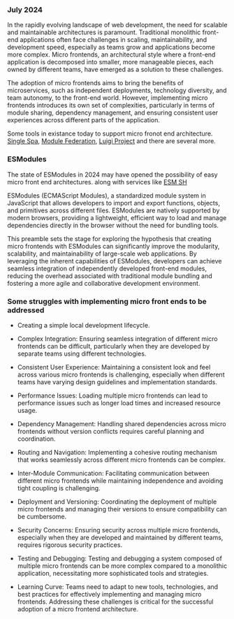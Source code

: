 ### July 2024

In the rapidly evolving landscape of web development, the need for scalable and maintainable architectures is paramount. Traditional monolithic front-end applications often face challenges in scaling, maintainability, and development speed, especially as teams grow and applications become more complex. Micro frontends, an architectural style where a front-end application is decomposed into smaller, more manageable pieces, each owned by different teams, have emerged as a solution to these challenges.

The adoption of micro frontends aims to bring the benefits of microservices, such as independent deployments, technology diversity, and team autonomy, to the front-end world. However, implementing micro frontends introduces its own set of complexities, particularly in terms of module sharing, dependency management, and ensuring consistent user experiences across different parts of the application.

Some tools in existance today to support micro fronot end architecture. [Single Spa](https://single-spa.js.org/), [Module Federation](https://module-federation.io/), [Luigi Project](https://luigi-project.io/) and there are several more.

### ESModules

The state of ESModules in 2024 may have opened the possibility of easy micro front end architectures. along with services like [ESM SH](https://esm.sh/#docs)

ESModules (ECMAScript Modules), a standardized module system in JavaScript that allows developers to import and export functions, objects, and primitives across different files. ESModules are natively supported by modern browsers, providing a lightweight, efficient way to load and manage dependencies directly in the browser without the need for bundling tools.

This preamble sets the stage for exploring the hypothesis that creating micro frontends with ESModules can significantly improve the modularity, scalability, and maintainability of large-scale web applications. By leveraging the inherent capabilities of ESModules, developers can achieve seamless integration of independently developed front-end modules, reducing the overhead associated with traditional module bundling and fostering a more agile and collaborative development environment.

### Some struggles with implementing micro front ends to be addressed

- Creating a simple local development lifecycle.
 
- Complex Integration:
Ensuring seamless integration of different micro frontends can be difficult, particularly when they are developed by separate teams using different technologies.

- Consistent User Experience:
Maintaining a consistent look and feel across various micro frontends is challenging, especially when different teams have varying design guidelines and implementation standards.

- Performance Issues:
Loading multiple micro frontends can lead to performance issues such as longer load times and increased resource usage.

- Dependency Management:
Handling shared dependencies across micro frontends without version conflicts requires careful planning and coordination.

- Routing and Navigation:
Implementing a cohesive routing mechanism that works seamlessly across different micro frontends can be complex.

- Inter-Module Communication:
Facilitating communication between different micro frontends while maintaining independence and avoiding tight coupling is challenging.

- Deployment and Versioning:
Coordinating the deployment of multiple micro frontends and managing their versions to ensure compatibility can be cumbersome.

- Security Concerns:
Ensuring security across multiple micro frontends, especially when they are developed and maintained by different teams, requires rigorous security practices.

- Testing and Debugging:
Testing and debugging a system composed of multiple micro frontends can be more complex compared to a monolithic application, necessitating more sophisticated tools and strategies.

- Learning Curve:
Teams need to adapt to new tools, technologies, and best practices for effectively implementing and managing micro frontends.
Addressing these challenges is critical for the successful adoption of a micro frontend architecture.
